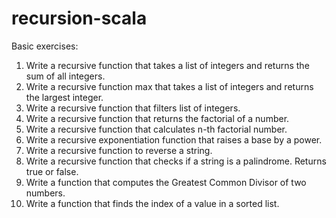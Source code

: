 # recursion-scala

Basic exercises:
1. Write a recursive function that takes a list of integers and returns the sum of all integers.
2. Write a recursive function max that takes a list of integers and returns the largest integer.
3. Write a recursive function that filters list of integers.
4. Write a recursive function that returns the factorial of a number.
5. Write a recursive function that calculates n-th factorial number.
6. Write a recursive exponentiation function that raises a base by a power.
7. Write a recursive function to reverse a string.
8. Write a recursive function that checks if a string is a palindrome. Returns true or false.
9. Write a function that computes the Greatest Common Divisor of two numbers.
10. Write a function that finds the index of a value in a sorted list.